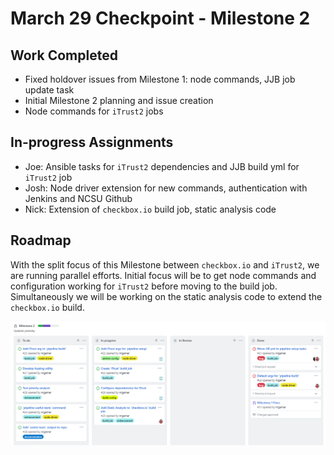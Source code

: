 # March 29 Checkpoint - Milestone 2

## Work Completed
- Fixed holdover issues from Milestone 1: node commands, JJB job update task
- Initial Milestone 2 planning and issue creation
- Node commands for `iTrust2` jobs

## In-progress Assignments
- Joe: Ansible tasks for `iTrust2` dependencies and JJB build yml for `iTrust2` job
- Josh: Node driver extension for new commands, authentication with Jenkins and NCSU Github
- Nick: Extension of `checkbox.io` build job, static analysis code

## Roadmap
With the split focus of this Milestone between `checkbox.io` and `iTrust2`, we are running parallel efforts. Initial focus will be to get node commands and configuration working for `iTrust2` before moving to the build job. Simultaneously we will be working on the static analysis code to extend the `checkbox.io` build.

![Checkpoint Board](m2-checkpoint.png)
